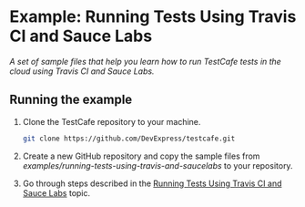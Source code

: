 # Example: Running Tests Using Travis CI and Sauce Labs

*A set of sample files that help you learn how to run TestCafe tests in the cloud using Travis CI and Sauce Labs.*

## Running the example

1. Clone the TestCafe repository to your machine.

     ```sh
     git clone https://github.com/DevExpress/testcafe.git
     ```

2. Create a new GitHub repository and copy the sample files from *examples/running-tests-using-travis-and-saucelabs* to your repository.
3. Go through steps described in the [Running Tests Using Travis CI and Sauce Labs](http://devexpress.github.io/testcafe/documentation/recipes/running-tests-using-travis-ci-and-sauce-labs.html/) topic.